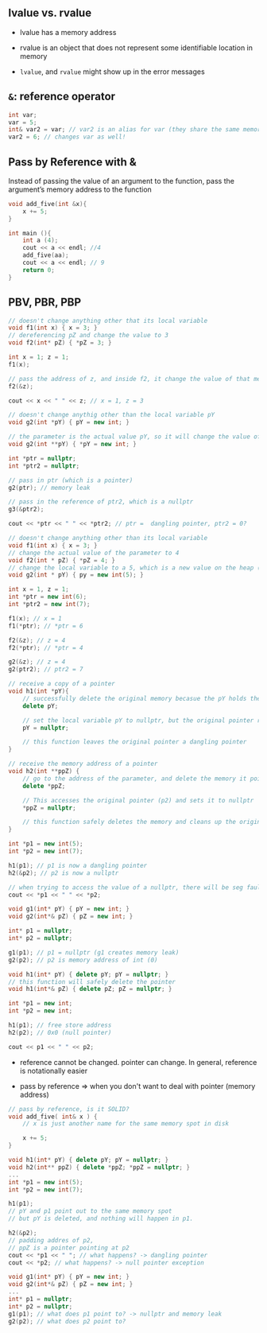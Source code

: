 ## lvalue vs. rvalue

- lvalue has a memory address
- rvalue is an object that does not represent some identifiable location in memory

- `lvalue`, and `rvalue` might show up in the error messages

## `&`: reference operator

```c++
int var;
var = 5;
int& var2 = var; // var2 is an alias for var (they share the same memory address
var2 = 6; // changes var as well!
```

## Pass by Reference with &

Instead of passing the value of an
argument to the function, pass the
argument’s memory address to the
function

```c++
void add_five(int &x){
    x += 5;
}

int main (){
    int a (4);
    cout << a << endl; //4
    add_five(aa);
    cout << a << endl; // 9
    return 0;
}
```

## PBV, PBR, PBP

```c++
// doesn't change anything other that its local variable
void f1(int x) { x = 3; }
// dereferencing pZ and change the value to 3
void f2(int* pZ) { *pZ = 3; }

int x = 1; z = 1;
f1(x);

// pass the address of z, and inside f2, it change the value of that memory address to 3
f2(&z);

cout << x << " " << z; // x = 1, z = 3
```

```c++
// doesn't change anythig other than the local variable pY
void g2(int *pY) { pY = new int; }

// the parameter is the actual value pY, so it will change the value of the parameter to a new integer
void g2(int **pY) { *pY = new int; }

int *ptr = nullptr;
int *ptr2 = nullptr;

// pass in ptr (which is a pointer)
g2(ptr); // memory leak

// pass in the reference of ptr2, which is a nullptr
g3(&ptr2);

cout << *ptr << " " << *ptr2; // ptr =  dangling pointer, ptr2 = 0?
```

```c++
// doesn't change anything other than its local variable
void f1(int x) { x = 3; }
// change the actual value of the parameter to 4
void f2(int * pZ) { *pZ = 4; }
// change the local variable to a 5, which is a new value on the heap (sketchy) => yes this is a memory leak
void g2(int * pY) { py = new int(5); }

int x = 1, z = 1;
int *ptr = new int(6);
int *ptr2 = new int(7);

f1(x); // x = 1
f1(*ptr); // *ptr = 6

f2(&z); // z = 4
f2(*ptr); // *ptr = 4

g2(&z); // z = 4
g2(ptr2); // ptr2 = 7
```

```c++
// receive a copy of a pointer
void h1(int *pY){
    // successfully delete the original memory becasue the pY holds the actual memory
    delete pY;

    // set the local variable pY to nullptr, but the original pointer remain
    pY = nullptr;

    // this function leaves the original pointer a dangling pointer
}

// receive the memory address of a pointer
void h2(int **ppZ) {
    // go to the address of the parameter, and delete the memory it points to
    delete *ppZ;

    // This accesses the original pointer (p2) and sets it to nullptr
    *ppZ = nullptr;

    // this function safely deletes the memory and cleans up the original pointer by setting it to nullptr
}

int *p1 = new int(5);
int *p2 = new int(7);

h1(p1); // p1 is now a dangling pointer
h2(&p2); // p2 is now a nullptr

// when trying to access the value of a nullptr, there will be seg fault
cout << *p1 << " " << *p2;
```

```c++
void g1(int* pY) { pY = new int; }
void g2(int*& pZ) { pZ = new int; }

int* p1 = nullptr;
int* p2 = nullptr;

g1(p1); // p1 = nullptr (g1 creates memory leak)
g2(p2); // p2 is memory address of int (0)
```

```c++
void h1(int* pY) { delete pY; pY = nullptr; }
// this function will safely delete the pointer
void h1(int*& pZ) { delete pZ; pZ = nullptr; }

int *p1 = new int;
int *p2 = new int;

h1(p1); // free store address
h2(p2); // 0x0 (null pointer)

cout << p1 << " " << p2;
```

- reference cannot be changed. pointer can change. In general, reference is notationally easier

- pass by reference => when you don't want to deal with pointer (memory address)

```c++
// pass by reference, is it SOLID?
void add_five( int& x ) {
    // x is just another name for the same memory spot in disk

    x += 5;
}
```

```c++
void h1(int* pY) { delete pY; pY = nullptr; }
void h2(int** ppZ) { delete *ppZ; *ppZ = nullptr; }
...
int *p1 = new int(5);
int *p2 = new int(7);

h1(p1);
// pY and p1 point out to the same memory spot
// but pY is deleted, and nothing will happen in p1.

h2(&p2);
// padding addres of p2,
// ppZ is a pointer pointing at p2
cout << *p1 << " "; // what happens? -> dangling pointer
cout << *p2; // what happens? -> null pointer exception

```

```c++
void g1(int* pY) { pY = new int; }
void g2(int*& pZ) { pZ = new int; }
...
int* p1 = nullptr;
int* p2 = nullptr;
g1(p1); // what does p1 point to? -> nullptr and memory leak
g2(p2); // what does p2 point to?

```
